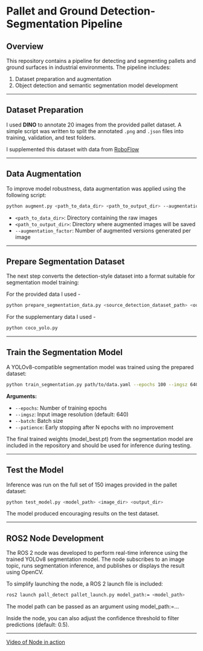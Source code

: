 # Pallet and Ground Detection-Segmentation Pipeline

## Overview

This repository contains a pipeline for detecting and segmenting pallets and ground surfaces in industrial environments. The pipeline includes:

1. Dataset preparation and augmentation  
2. Object detection and semantic segmentation model development  

---

## Dataset Preparation

I used **DINO** to annotate 20 images from the provided pallet dataset. A simple script was written to split the annotated `.png` and `.json` files into training, validation, and test folders.

I supplemented this dataset with data from [RoboFlow](https://universe.roboflow.com/david-akhihiero-pvxdr/pallet_and_ground)

---

## Data Augmentation

To improve model robustness, data augmentation was applied using the following script:

```bash
python augment.py <path_to_data_dir> <path_to_output_dir> --augmentation_factor 5
```

- `<path_to_data_dir>`: Directory containing the raw images  
- `<path_to_output_dir>`: Directory where augmented images will be saved  
- `--augmentation_factor`: Number of augmented versions generated per image

---

## Prepare Segmentation Dataset

The next step converts the detection-style dataset into a format suitable for segmentation model training:

For the provided data I used - 
```bash
python prepare_segmentation_data.py <source_detection_dataset_path> <output_segmentation_dataset_path>
```

For the supplementary data I used - 
```bash
python coco_yolo.py
```

---

## Train the Segmentation Model

A YOLOv8-compatible segmentation model was trained using the prepared dataset:

```bash
python train_segmentation.py path/to/data.yaml --epochs 100 --imgsz 640 --batch 4 --patience 15
```

**Arguments:**

- `--epochs`: Number of training epochs  
- `--imgsz`: Input image resolution (default: 640)  
- `--batch`: Batch size  
- `--patience`: Early stopping after N epochs with no improvement  

The final trained weights (model_best.pt) from the segmentation model are included in the repository and should be used for inference during testing.

---

## Test the Model

Inference was run on the full set of 150 images provided in the pallet dataset:

```bash
python test_model.py <model_path> <image_dir> <output_dir>
```

The model produced encouraging results on the test dataset.

---

## ROS2 Node Development
The ROS 2 node was developed to perform real-time inference using the trained YOLOv8 segmentation model. The node subscribes to an image topic, runs segmentation inference, and publishes or displays the result using OpenCV.

To simplify launching the node, a ROS 2 launch file is included:

```bash
ros2 launch pall_detect pallet_launch.py model_path:= <model_path> 
```
The model path can be passed as an argument using model_path:=...

Inside the node, you can also adjust the confidence threshold to filter predictions (default: 0.5). 


---
[Video of Node in action](https://youtu.be/qFm2ioarY3g)
